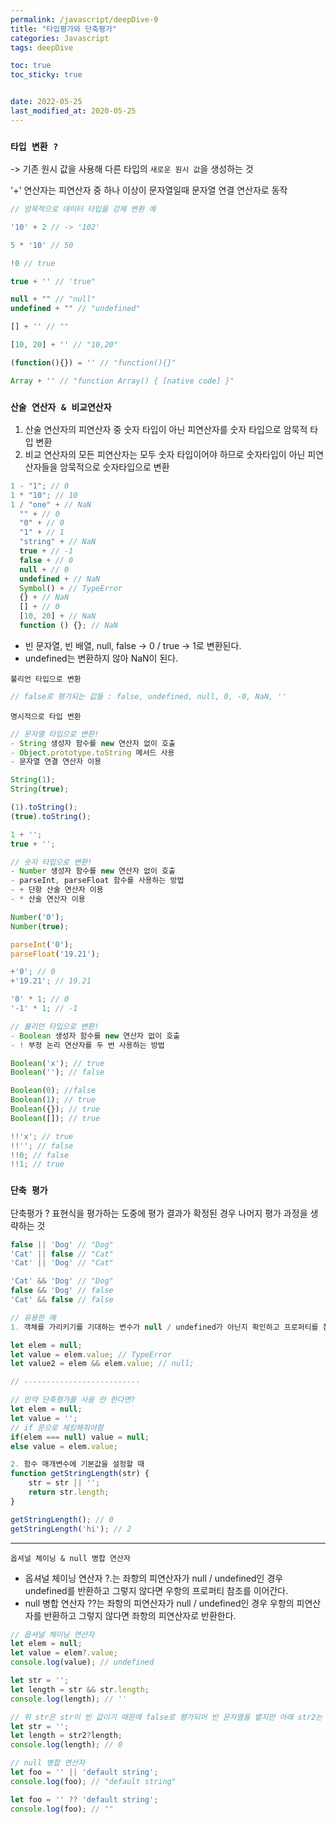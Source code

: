 ```yaml
---
permalink: /javascript/deepDive-9
title: "타입평가와 단축평가"
categories: Javascript
tags: deepDive

toc: true
toc_sticky: true


date: 2022-05-25
last_modified_at: 2020-05-25
---
```


### `타입 변환 ?`

-> 기존 원시 값을 사용해 다른 타입의 `새로운 원시 값`을 생성하는 것

'+' 연산자는 피연산자 중 하나 이상이 문자열일때 문자열 연결 연산자로 동작

```javascript
// 암묵적으로 데이터 타입을 강제 변환 예

'10' + 2 // -> '102'

5 * '10' // 50

!0 // true

true + '' // 'true"

null + "" // "null"
undefined + "" // "undefined"

[] + '' // ""

[10, 20] + '' // "10,20"

(function(){}) = '' // "function(){}"

Array + '' // "function Array() { [native code] }"
```

### `산술 연산자 & 비교연산자`

1. 산술 연산자의 피연산자 중 숫자 타입이 아닌 피연산자를 숫자 타입으로 암묵적 타입 변환
2. 비교 연산자의 모든 피연산자는 모두 숫자 타입이어야 하므로 숫자타입이 아닌 피연산자들을 암묵적으로 숫자타입으로 변환

```jsx
1 - "1"; // 0
1 * "10"; // 10
1 / "one" + // NaN
  "" + // 0
  "0" + // 0
  "1" + // 1
  "string" + // NaN
  true + // -1
  false + // 0
  null + // 0
  undefined + // NaN
  Symbol() + // TypeError
  {} + // NaN
  [] + // 0
  [10, 20] + // NaN
  function () {}; // NaN
```

- 빈 문자열, 빈 배열, null, false -> 0 / true -> 1로 변환된다.
- undefined는 변환하지 않아 NaN이 된다.

`불리언 타입으로 변환`

```jsx
// false로 평가되는 값들 : false, undefined, null, 0, -0, NaN, ''
```

`명시적으로 타입 변환`

```jsx
// 문자열 타입으로 변환!
- String 생성자 함수를 new 연산자 없이 호출
- Object.prototype.toString 메서드 사용
- 문자열 연결 연산자 이용

String(1);
String(true);

(1).toString();
(true).toString();

1 + '';
true + '';

// 숫자 타입으로 변환!
- Number 생성자 함수를 new 연산자 없이 호출
- parseInt, parseFloat 함수를 사용하는 방법
- + 단항 산술 연산자 이용
- * 산술 연산자 이용

Number('0');
Number(true);

parseInt('0');
parseFloat('19.21');

+'0'; // 0
+'19.21'; // 19.21

'0' * 1; // 0
'-1' * 1; // -1

// 불리언 타입으로 변환!
- Boolean 생성자 함수를 new 연산자 없이 호출
- ! 부정 논리 연산자를 두 번 사용하는 방법

Boolean('x'); // true
Boolean(''); // false

Boolean(0); //false
Boolean(1); // true
Boolean({}); // true
Boolean([]); // true

!!'x'; // true
!!''; // false
!!0; // false
!!1; // true
```

### `단축 평가`

단축평가 ? 표현식을 평가하는 도중에 평가 결과가 확정된 경우 나머지 평가 과정을 생략하는 것

```jsx
false || 'Dog' // "Dog"
'Cat' || false // "Cat"
'Cat' || 'Dog' // "Cat"

'Cat' && 'Dog' // "Dog"
false && 'Dog' // false
'Cat' && false // false

// 유용한 예
1. 객체를 가리키기를 기대하는 변수가 null / undefined가 아닌지 확인하고 프로퍼티를 참조할 때

let elem = null;
let value = elem.value; // TypeError
let value2 = elem && elem.value; // null;

// --------------------------

// 만약 단축평가를 사용 안 한다면?
let elem = null;
let value = '';
// if 문으로 체킹해줘야함
if(elem === null) value = null;
else value = elem.value;

2. 함수 매개변수에 기본값을 설정할 때
function getStringLength(str) {
	str = str || '';
	return str.length;
}

getStringLength(); // 0
getStringLength('hi'); // 2
```

---

`옵셔널 체이닝 & null 병합 연산자`

- 옵셔널 체이닝 연산자 ?.는 좌항의 피연산자가 null / undefined인 경우 undefined를 반환하고 그렇지 않다면 우항의 프로퍼티 참조를 이어간다.
- null 병합 연산자 ??는 좌항의 피연산자가 null / undefined인 경우 우항의 피연산자를 반환하고 그렇지 않다면 좌항의 피연산자로 반환한다.

```javascript
// 옵셔널 체이닝 연산자
let elem = null;
let value = elem?.value;
console.log(value); // undefined

let str = '';
let length = str && str.length;
console.log(length); // ''

// 위 str은 str이 빈 값이기 때문에 false로 평가되어 빈 문자열을 뱉지만 아래 str2는 옵셔널 체이닝 연산자 사용으로 ''은 null/undefined이 아니기 때문에 우항의 프로퍼티 참조를 이어간다.
let str = '';
let length = str2?length;
console.log(length); // 0

// null 병합 연산자
let foo = '' || 'default string';
console.log(foo); // "default string"

let foo = '' ?? 'default string';
console.log(foo); // ""
```
